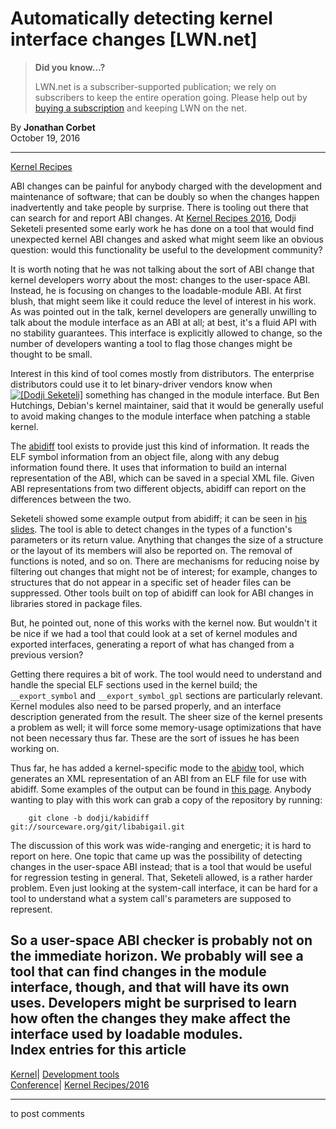# Automatically detecting kernel interface changes [LWN.net]

> **Did you know...?**
> 
> LWN.net is a subscriber-supported publication; we rely on subscribers to keep the entire operation going. Please help out by [buying a subscription](/Promo/nst-nag4/subscribe) and keeping LWN on the net. 

By **Jonathan Corbet**  
October 19, 2016 

* * *

[Kernel Recipes](https://lwn.net/Archives/ConferenceByYear/#2016-Kernel_Recipes)

ABI changes can be painful for anybody charged with the development and maintenance of software; that can be doubly so when the changes happen inadvertently and take people by surprise. There is tooling out there that can search for and report ABI changes. At [Kernel Recipes 2016](https://kernel-recipes.org/en/2016/), Dodji Seketeli presented some early work he has done on a tool that would find unexpected kernel ABI changes and asked what might seem like an obvious question: would this functionality be useful to the development community? 

It is worth noting that he was not talking about the sort of ABI change that kernel developers worry about the most: changes to the user-space ABI. Instead, he is focusing on changes to the loadable-module ABI. At first blush, that might seem like it could reduce the level of interest in his work. As was pointed out in the talk, kernel developers are generally unwilling to talk about the module interface as an ABI at all; at best, it's a fluid API with no stability guarantees. This interface is explicitly allowed to change, so the number of developers wanting a tool to flag those changes might be thought to be small. 

Interest in this kind of tool comes mostly from distributors. The enterprise distributors could use it to let binary-driver vendors know when [![\[Dodji Seketeli\]](https://static.lwn.net/images/conf/2016/recipes/DodjiSeketeli-sm.jpg)](/Articles/703897/) something has changed in the module interface. But Ben Hutchings, Debian's kernel maintainer, said that it would be generally useful to avoid making changes to the module interface when patching a stable kernel. 

The [abidiff](https://sourceware.org/libabigail/manual/abidiff.html) tool exists to provide just this kind of information. It reads the ELF symbol information from an object file, along with any debug information found there. It uses that information to build an internal representation of the ABI, which can be saved in a special XML file. Given ABI representations from two different objects, abidiff can report on the differences between the two. 

Seketeli showed some example output from abidiff; it can be seen in [his slides](https://kernel-recipes.org/en/2016/talks/would-an-abi-changes-visualization-tool-be-useful-to-linux-kernel-maintenance/). The tool is able to detect changes in the types of a function's parameters or its return value. Anything that changes the size of a structure or the layout of its members will also be reported on. The removal of functions is noted, and so on. There are mechanisms for reducing noise by filtering out changes that might not be of interest; for example, changes to structures that do not appear in a specific set of header files can be suppressed. Other tools built on top of abidiff can look for ABI changes in libraries stored in package files. 

But, he pointed out, none of this works with the kernel now. But wouldn't it be nice if we had a tool that could look at a set of kernel modules and exported interfaces, generating a report of what has changed from a previous version? 

Getting there requires a bit of work. The tool would need to understand and handle the special ELF sections used in the kernel build; the `__export_symbol` and `__export_symbol_gpl` sections are particularly relevant. Kernel modules also need to be parsed properly, and an interface description generated from the result. The sheer size of the kernel presents a problem as well; it will force some memory-usage optimizations that have not been necessary thus far. These are the sort of issues he has been working on. 

Thus far, he has added a kernel-specific mode to the [abidw](https://www.mankier.com/1/abidw) tool, which generates an XML representation of an ABI from an ELF file for use with abidiff. Some examples of the output can be found in [this page](https://people.redhat.com/~dseketel/kabidiff/). Anybody wanting to play with this work can grab a copy of the repository by running: 
    
    
        git clone -b dodji/kabidiff git://sourceware.org/git/libabigail.git
    

The discussion of this work was wide-ranging and energetic; it is hard to report on here. One topic that came up was the possibility of detecting changes in the user-space ABI instead; that is a tool that would be useful for regression testing in general. That, Seketeli allowed, is a rather harder problem. Even just looking at the system-call interface, it can be hard for a tool to understand what a system call's parameters are supposed to represent. 

So a user-space ABI checker is probably not on the immediate horizon. We probably will see a tool that can find changes in the module interface, though, and that will have its own uses. Developers might be surprised to learn how often the changes they make affect the interface used by loadable modules.  
Index entries for this article  
---  
[Kernel](/Kernel/Index)| [Development tools](/Kernel/Index#Development_tools)  
[Conference](/Archives/ConferenceIndex/)| [Kernel Recipes/2016](/Archives/ConferenceIndex/#Kernel_Recipes-2016)  
  


* * *

to post comments 
